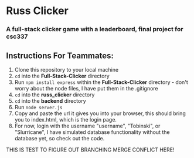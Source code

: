 # Russ Clicker
### A full-stack clicker game with a leaderboard, final project for csc337

## Instructions For Teammates:
1. Clone this repository to your local machine
2. `cd` into the **Full-Stack-Clicker** directory
3. Run `npm install express` within the **Full-Stack-Clicker**
    directory - don't worry about the node files, I have put them in the .gitignore
5. `cd` into the **russ_clicker** directory
6. `cd` into the **backend** directory
7. Run `node server.js`
8. Copy and paste the url it gives you into your browser, this should bring you to index.html, which is the login page.
9. For now, login with the username "username", "Tobinski", or "Slurricane", I have simulated database functionality without the database yet, so check out the code.

THIS IS TEST TO FIGURE OUT BRANCHING MERGE CONFLICT HERE!

